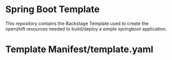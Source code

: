 # Spring Boot Template
This repository contains the Backstage Template used to create the openshift resources needed to build/deploy a simple springboot application.

# Template Manifest/template.yaml

